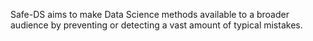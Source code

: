 Safe-DS aims to make Data Science methods available to a broader audience by preventing or detecting a vast amount of typical mistakes.

